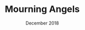 ---
layout: single
title: Mourning Angels
date: December 2018
medium: Digital
categories: Animals

image: mourning-angels.jpg
description: This is a description of the piece. Lorem ipsum dolor sit amet.
keywords: test keyword blah
---